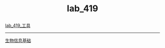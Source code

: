 # <p align="center">lab_419</p>

[lab_419_工具](lab_419_工具集.md)

------------------------------ 

[生物信息基础](生物信息基础.md)

